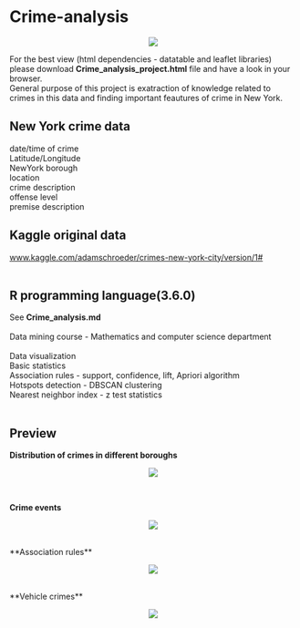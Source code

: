 # Crime-analysis

<p align="center">
  <img src="https://github.com/mcoric96/Crime-analysis/blob/master/Crime_analysis_project_files/crime-analysis.jpg">
</p>

For the best view (html dependencies - datatable and leaflet libraries) please download **Crime_analysis_project.html** file and have a look in your browser. <br>
General purpose of this project is exatraction of knowledge related to crimes in this data and finding important feautures of crime in New York.
## New York crime data
date/time of crime<br>
Latitude/Longitude<br>
NewYork borough<br>
location<br>
crime description<br>
offense level<br>
premise description
## Kaggle original data
www.kaggle.com/adamschroeder/crimes-new-york-city/version/1# <br><br>
## R programming language(3.6.0)

See **Crime_analysis.md**<br><br>
Data mining course - Mathematics and computer science department<br><br>
Data visualization <br>
Basic statistics <br>
Association rules - support, confidence, lift, Apriori algorithm<br>
Hotspots detection - DBSCAN clustering<br>
Nearest neighbor index - z test statistics<br><br>

## Preview
**Distribution of crimes in different boroughs**
<p align="center">
  <img src="https://github.com/mcoric96/Crime-analysis/blob/master/Crime_analysis_project_github_files/figure-markdown_github/unnamed-chunk-10-1.png?raw=true">
</p>

<br>

**Crime events**
<p align="center">
  <img src="https://github.com/mcoric96/Crime-analysis/blob/master/Crime_analysis_project_files/crime-events.PNG?raw=true">
</p>

<br>
**Association rules**
<p align="center">
  <img src="https://github.com/mcoric96/Crime-analysis/blob/master/Crime_analysis_project_files/association_rules.PNG?raw=true">
</p>

<br>
**Vehicle crimes**
<p align="center">
  <img src="https://github.com/mcoric96/Crime-analysis/blob/master/Crime_analysis_project_files/vehicle-crimes.PNG?raw=true">
</p>
